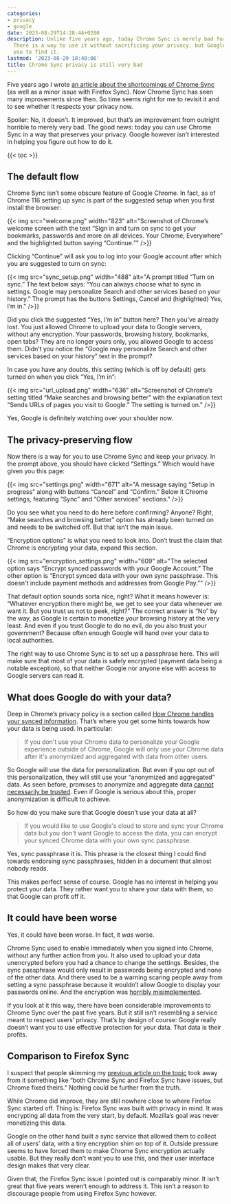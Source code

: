 ```yaml
---
categories:
- privacy
- google
date: 2023-08-29T14:28:44+0200
description: Unlike five years ago, today Chrome Sync is merely bad for your privacy.
  There is a way to use it without sacrificing your privacy, but Google doesn’t want
  you to find it.
lastmod: '2023-08-29 18:40:06'
title: Chrome Sync privacy is still very bad
---
```


Five years ago I wrote [an article about the shortcomings of Chrome Sync](/2018/03/13/can-chrome-sync-or-firefox-sync-be-trusted-with-sensitive-data/) (as well as a minor issue with Firefox Sync). Now Chrome Sync has seen many improvements since then. So time seems right for me to revisit it and to see whether it respects your privacy now.

Spoiler: No, it doesn’t. It improved, but that’s an improvement from outright horrible to merely very bad. The good news: today you can use Chrome Sync in a way that preserves your privacy. Google however isn’t interested in helping you figure out how to do it.

{{< toc >}}

## The default flow

Chrome Sync isn’t some obscure feature of Google Chrome. In fact, as of Chrome 116 setting up sync is part of the suggested setup when you first install the browser:

{{< img src="welcome.png" width="823" alt="Screenshot of Chrome’s welcome screen with the text “Sign in and turn on sync to get your bookmarks, passwords and more on all devices. Your Chrome, Everywhere” and the highlighted button saying “Continue.”" />}}

Clicking “Continue” will ask you to log into your Google account after which you are suggested to turn on sync:

{{< img src="sync_setup.png" width="488" alt="A prompt titled “Turn on sync.” The text below says: “You can always choose what to sync in settings. Google may personalize Search and other services based on your history.” The prompt has the buttons Settings, Cancel and (highlighted) Yes, I’m in." />}}

Did you click the suggested “Yes, I’m in” button here? Then you’ve already lost. You just allowed Chrome to upload your data to Google servers, without any encryption. Your passwords, browsing history, bookmarks, open tabs? They are no longer yours only, you allowed Google to access them. Didn’t you notice the “Google may personalize Search and other services based on your history” text in the prompt?

In case you have any doubts, this setting (which is off by default) gets turned on when you click “Yes, I’m in”:

{{< img src="url_upload.png" width="636" alt="Screenshot of Chrome’s setting titled “Make searches and browsing better” with the explanation text “Sends URLs of pages you visit to Google.” The setting is turned on." />}}

Yes, Google is definitely watching over your shoulder now.

## The privacy-preserving flow

Now there is a way for you to use Chrome Sync and keep your privacy. In the prompt above, you should have clicked “Settings.” Which would have given you this page:

{{< img src="settings.png" width="671" alt="A message saying “Setup in progress” along with buttons “Cancel” and “Confirm.” Below it Chrome settings, featuring “Sync” and “Other services” sections." />}}

Do you see what you need to do here before confirming? Anyone? Right, “Make searches and browsing better” option has already been turned on and needs to be switched off. But that isn’t the main issue.

“Encryption options” is what you need to look into. Don’t trust the claim that Chrome is encrypting your data, expand this section.

{{< img src="encryption_settings.png" width="609" alt="The selected option says “Encrypt synced passwords with your Google Account.” The other option is “Encrypt synced data with your own sync passphrase. This doesn't include payment methods and addresses from Google Pay.”" />}}

That default option sounds sorta nice, right? What it means however is: “Whatever encryption there might be, we get to see your data whenever we want it. But you trust us not to peek, right?” The correct answer is “No” by the way, as Google is certain to monetize your browsing history at the very least. And even if you trust Google to do no evil, do you also trust your government? Because often enough Google will hand over your data to local authorities.

The right way to use Chrome Sync is to set up a passphrase here. This will make sure that most of your data is safely encrypted (payment data being a notable exception), so that neither Google nor anyone else with access to Google servers can read it.

## What does Google do with your data?

Deep in Chrome’s privacy policy is a section called [How Chrome handles your synced information](https://www.google.com/chrome/privacy/#how-chrome-handles-your-signed-in-information). That’s where you get some hints towards how your data is being used. In particular:

> If you don't use your Chrome data to personalize your Google experience outside of Chrome, Google will only use your Chrome data after it's anonymized and aggregated with data from other users.

So Google will use the data for personalization. But even if you opt out of this personalization, they will still use your “anonymized and aggregated” data. As seen before, promises to anonymize and aggregate data [cannot necessarily be trusted](/2020/02/18/insights-from-avast/jumpshot-data-pitfalls-of-data-anonymization/). Even if Google is serious about this, proper anonymization is difficult to achieve.

So how do you make sure that Google doesn’t use your data at all?

> If you would like to use Google's cloud to store and sync your Chrome data but you don't want Google to access the data, you can encrypt your synced Chrome data with your own sync passphrase.

Yes, sync passphrase it is. This phrase is the closest thing I could find towards endorsing sync passphrases, hidden in a document that almost nobody reads.

This makes perfect sense of course. Google has no interest in helping you protect your data. They rather want you to share your data with them, so that Google can profit off it.

## It could have been worse

Yes, it could have been worse. In fact, it *was* worse.

Chrome Sync used to enable immediately when you signed into Chrome, without any further action from you. It also used to upload your data unencrypted before you had a chance to change the settings. Besides, the sync passphrase would only result in passwords being encrypted and none of the other data. And there used to be a warning scaring people away from setting a sync passphrase because it wouldn’t allow Google to display your passwords online. And the encryption was [horribly misimplemented](/2018/03/13/can-chrome-sync-or-firefox-sync-be-trusted-with-sensitive-data/#chrome-sync).

If you look at it this way, there have been considerable improvements to Chrome Sync over the past five years. But it still isn’t resembling a service meant to respect users’ privacy. That’s by design of course: Google really doesn’t want you to use effective protection for your data. That data is their profits.

## Comparison to Firefox Sync

I suspect that people skimming my [previous article on the topic](/2018/03/13/can-chrome-sync-or-firefox-sync-be-trusted-with-sensitive-data/) took away from it something like “both Chrome Sync and Firefox Sync have issues, but Chrome fixed theirs.” Nothing could be further from the truth.

While Chrome did improve, they are still nowhere close to where Firefox Sync started off. Thing is: Firefox Sync was built with privacy in mind. It was encrypting all data from the very start, by default. Mozilla’s goal was never monetizing this data.

Google on the other hand built a sync service that allowed them to collect all of users’ data, with a tiny encryption shim on top of it. Outside pressure seems to have forced them to make Chrome Sync encryption actually usable. But they really don’t want you to use this, and their user interface design makes that very clear.

Given that, the Firefox Sync issue I pointed out is comparably minor. It isn’t great that five years weren’t enough to address it. This isn’t a reason to discourage people from using Firefox Sync however.